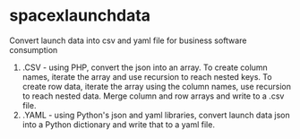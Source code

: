 # spacexlaunchdata
Convert launch data into csv and yaml file for business software consumption

1. .CSV - using PHP, convert the json into an array. To create column names, iterate the array and use recursion to reach nested keys. To create row data, iterate the array using the column names, use recursion to reach nested data. Merge column and row arrays and write to a .csv file.
2. .YAML - using Python's json and yaml libraries, convert launch data json into a Python dictionary and write that to a yaml file.
